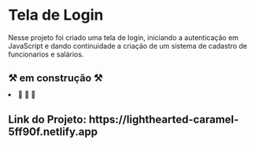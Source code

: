 <h1 style='font-size: 30px'> Tela de Login </h1>
    Nesse projeto foi criado uma tela de login, iniciando a autenticação em JavaScript e dando continuidade a criação de um 
    sistema de cadastro de funcionarios e salários.
<p></p>

<h1 style='font-size: 20px;'>⚒️ em construção ⚒️</h1>
<li>📢 📢 📢</li>


<h2>Link do Projeto:  https://lighthearted-caramel-5ff90f.netlify.app<h2>


